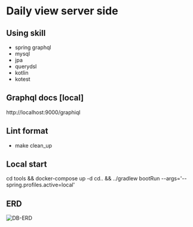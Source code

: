 # Daily view server side

## Using skill
- spring graphql
- mysql
- jpa
- querydsl
- kotlin
- kotest

## Graphql docs [local]
http://localhost:9000/graphiql

## Lint format
- make clean_up

## Local start
cd tools && docker-compose up -d
cd.. && ../gradlew bootRun --args='--spring.profiles.active=local'

## ERD
![DB-ERD](https://user-images.githubusercontent.com/70758906/185735149-1b7d2ec1-6c12-48a4-bd8f-4ea3fa1357d1.png)